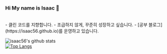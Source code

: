 ### Hi My name is Isaac 👋
<br>  
- 클린 코드를 지향합니다.
- 조급하지 않게, 꾸준히 성장하고 싶습니다.
- [공부 블로그](https://isaac56.github.io)를 운영하고 있습니다.

![isaac56's github stats](https://github-readme-stats.vercel.app/api?username=isaac56&show_icons=true&theme=radical)  
[![Top Langs](https://github-readme-stats.vercel.app/api/top-langs/?username=isaac56&layout=compact&theme=radical)](https://github.com/knae11/github-readme-stats)

<!--
**isaac56/isaac56** is a ✨ _special_ ✨ repository because its `README.md` (this file) appears on your GitHub profile.

Here are some ideas to get you started:

- 🔭 I’m currently working on ...
- 🌱 I’m currently learning ...
- 👯 I’m looking to collaborate on ...
- 🤔 I’m looking for help with ...
- 💬 Ask me about ...
- 📫 How to reach me: ...
- 😄 Pronouns: ...
- ⚡ Fun fact: ...
-->
